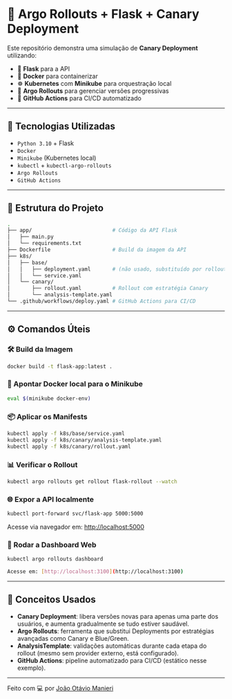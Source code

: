 # 🐙 Argo Rollouts + Flask + Canary Deployment

Este repositório demonstra uma simulação de **Canary Deployment** utilizando:
- 🐍 **Flask** para a API
- 🐳 **Docker** para containerizar
- ☸️ **Kubernetes** com **Minikube** para orquestração local
- 🚦 **Argo Rollouts** para gerenciar versões progressivas
- 🤖 **GitHub Actions** para CI/CD automatizado

---

## 🚀 Tecnologias Utilizadas

- `Python 3.10` + Flask
- `Docker`
- `Minikube` (Kubernetes local)
- `kubectl` + `kubectl-argo-rollouts`
- `Argo Rollouts`
- `GitHub Actions`

---

## 📁 Estrutura do Projeto

```bash
.
├── app/                          # Código da API Flask
│   ├── main.py
│   └── requirements.txt
├── Dockerfile                    # Build da imagem da API
├── k8s/
│   ├── base/
│   │   ├── deployment.yaml       # (não usado, substituído por rollout)
│   │   └── service.yaml
│   └── canary/
│       ├── rollout.yaml          # Rollout com estratégia Canary
│       └── analysis-template.yaml
└── .github/workflows/deploy.yaml # GitHub Actions para CI/CD
```

---

## ⚙️ Comandos Úteis

### 🛠️ Build da Imagem

```bash
docker build -t flask-app:latest .
```

### 🔁 Apontar Docker local para o Minikube

```bash
eval $(minikube docker-env)
```

### 📦 Aplicar os Manifests

```bash
kubectl apply -f k8s/base/service.yaml
kubectl apply -f k8s/canary/analysis-template.yaml
kubectl apply -f k8s/canary/rollout.yaml
```

### 📊 Verificar o Rollout

```bash
kubectl argo rollouts get rollout flask-rollout --watch
```

### 🌐 Expor a API localmente

```bash
kubectl port-forward svc/flask-app 5000:5000
```

Acesse via navegador em: [http://localhost:5000](http://localhost:5000)

### 🧪 Rodar a Dashboard Web

```bash
kubectl argo rollouts dashboard

Acesse em: [http://localhost:3100](http://localhost:3100)
```
---

## 🧠 Conceitos Usados

- **Canary Deployment**: libera versões novas para apenas uma parte dos usuários, e aumenta gradualmente se tudo estiver saudável.
- **Argo Rollouts**: ferramenta que substitui Deployments por estratégias avançadas como Canary e Blue/Green.
- **AnalysisTemplate**: validações automáticas durante cada etapa do rollout (mesmo sem provider externo, está configurado).
- **GitHub Actions**: pipeline automatizado para CI/CD (estático nesse exemplo).

---

Feito com 💻 por [João Otávio Manieri](https://github.com/JoaoManierii)